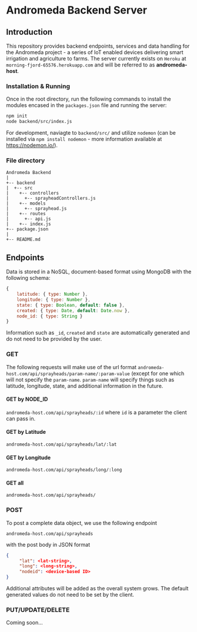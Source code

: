 # Andromeda Backend Server

## Introduction 
This repository provides backend endpoints, services and data handling for the Andromeda project - a series of IoT enabled devices delivering smart irrigation and agriculture to farms. The server currently exists on `Heroku` at `morning-fjord-65576.herokuapp.com` and will be referred to as **andromeda-host**. 

### Installation & Running 
Once in the root directory, run the following commands to install the modules encased in the `packages.json` file and running the server:

``` bash
npm init
node backend/src/index.js
```

For development, naviagte to `backend/src/` and utilize `nodemon` (can be installed via `npm install nodemon` - more information available at https://nodemon.io/).

### File directory
```
Andromeda Backend
|
+-- backend
|  +-- src
|    +-- controllers
|      +-- sprayheadControllers.js
|    +-- models
|      +-- sprayhead.js
|    +-- routes
|      +-- api.js
|    +-- index.js
+-- package.json
|
+-- README.md
```

## Endpoints

Data is stored in a NoSQL, document-based format using MongoDB with the following schema:

```javascript
{
    latitude: { type: Number },
    longitude: { type: Number },
    state: { type: Boolean, default: false },
    created: { type: Date, default: Date.now },
    node_id: { type: String }
}
```

Information such as `_id`, `created` and `state` are automatically generated and do not need to be provided by the user. 

### GET

The following requests will make use of the url format `andromeda-host.com/api/sprayheads/param-name/:param-value` (except for one which will not specify the `param-name`. `param-name` will specify things such as latitude, longitude, state, and additional information in the future. 

#### GET by NODE_ID

`andromeda-host.com/api/sprayheads/:id` where `id` is a parameter the client can pass in.

#### GET by Latitude

`andromeda-host.com/api/sprayheads/lat/:lat`

#### GET by Longitude

`andromeda-host.com/api/sprayheads/long/:long`

#### GET all

`andromeda-host.com/api/sprayheads/`

### POST

To post a complete data object, we use the following endpoint

`andromeda-host.com/api/sprayheads` 

with the post body in JSON format

```json
{
     "lat": <lat-string>,
     "long": <long-string>,
     "nodeid": <device-based ID>
}
```

Additional attributes will be added as the overall system grows. The default generated values do not need to be set by the client. 

### PUT/UPDATE/DELETE

Coming soon...

